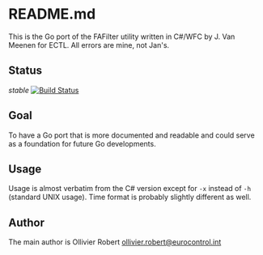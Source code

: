# README.md

This is the Go port of the FAFilter utility written in C#/WFC by J. Van Meenen for ECTL.
All errors are mine, not Jan's.

## Status

*stable*
[![Build Status](https://secure.travis-ci.org/keltia/FAFilter-go.png)](http://travis-ci.org/keltia/FAFilter-go)


## Goal

To have a Go port that is more documented and readable and could serve as a foundation for
future Go developments.

## Usage

Usage is almost verbatim from the C# version except for `-x` instead of `-h` (standard UNIX usage).
Time format is probably slightly different as well.

## Author

The main author is Ollivier Robert <ollivier.robert@eurocontrol.int>
